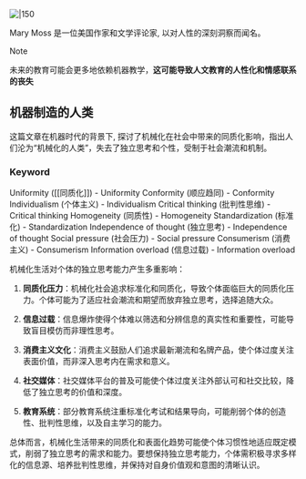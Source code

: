 
![|150](https://i.imgur.com/Ufb8gkw.webp)

Mary Moss 是一位美国作家和文学评论家, 以对人性的深刻洞察而闻名。

>[!note] 
>未来的教育可能会更多地依赖机器教学，**这可能导致人文教育的人性化和情感联系的丧失**




## 机器制造的人类


这篇文章在机器时代的背景下, 探讨了机械化在社会中带来的同质化影响，指出人们沦为“机械化的人类”，失去了独立思考和个性，受制于社会潮流和机制。

### Keyword

Uniformity ([[同质化]]) - Uniformity
Conformity (顺应趋同) - Conformity
Individualism (个体主义) - Individualism
Critical thinking (批判性思维) - Critical thinking
Homogeneity (同质性) - Homogeneity
Standardization (标准化) - Standardization
Independence of thought (独立思考) - Independence of thought
Social pressure (社会压力) - Social pressure
Consumerism (消费主义) - Consumerism
Information overload (信息过载) - Information overload



机械化生活对个体的独立思考能力产生多重影响：

1. **同质化压力**：机械化社会追求标准化和同质化，导致个体面临巨大的同质化压力。个体可能为了适应社会潮流和期望而放弃独立思考，选择追随大众。
    
2. **信息过载**：信息爆炸使得个体难以筛选和分辨信息的真实性和重要性，可能导致盲目模仿而非理性思考。
    
3. **消费主义文化**：消费主义鼓励人们追求最新潮流和名牌产品，使个体过度关注表面价值，而非深入思考内在需求和意义。
    
4. **社交媒体**：社交媒体平台的普及可能使个体过度关注外部认可和社交比较，降低了独立思考的价值和深度。
    
5. **教育系统**：部分教育系统注重标准化考试和结果导向，可能削弱个体的创造性、批判性思维，以及自主学习的能力。
    

总体而言，机械化生活带来的同质化和表面化趋势可能使个体习惯性地适应既定模式，削弱了独立思考的需求和能力。要想保持独立思考能力，个体需积极寻求多样化的信息源、培养批判性思维，并保持对自身价值观和意图的清晰认识。